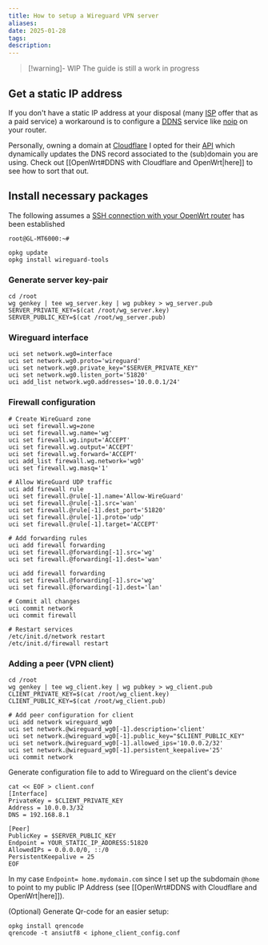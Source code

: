 ```yaml
---
title: How to setup a Wireguard VPN server 
aliases: 
date: 2025-01-28
tags: 
description:
---
```


>[!warning]- WIP
> The guide is still a work in progress


## Get a static IP address

If you don't have a static IP address at your disposal (many [ISP](https://en.wikipedia.org/wiki/Internet_service_provider) offer that as a paid service) a workaround is to configure a [DDNS](https://en.wikipedia.org/wiki/Dynamic_DNS) service like [noip](https://www.noip.com/) on your router. 

Personally, owning a domain at [Cloudflare](https://www.cloudflare.com/) I opted for their [API](https://developers.cloudflare.com/api/resources/dns/subresources/records/methods/update/) which dynamically updates the DNS record associated to the (sub)domain you are using. Check out [[OpenWrt#DDNS with Cloudflare and OpenWrt|here]] to see how to sort that out.
## Install necessary packages
The following assumes a [SSH connection with your OpenWrt router](https://openwrt.org/docs/guide-quick-start/sshadministration#ssh_access_for_newcomers) has been established
```shell
root@GL-MT6000:~#
```

```shell
opkg update
opkg install wireguard-tools
```
### Generate server key-pair
```shell
cd /root
wg genkey | tee wg_server.key | wg pubkey > wg_server.pub
SERVER_PRIVATE_KEY=$(cat /root/wg_server.key)
SERVER_PUBLIC_KEY=$(cat /root/wg_server.pub)
```
### Wireguard interface

```shell
uci set network.wg0=interface
uci set network.wg0.proto='wireguard'
uci set network.wg0.private_key="$SERVER_PRIVATE_KEY"
uci set network.wg0.listen_port='51820'
uci add_list network.wg0.addresses='10.0.0.1/24'
```

### Firewall configuration
```shell
# Create WireGuard zone
uci set firewall.wg=zone
uci set firewall.wg.name='wg'
uci set firewall.wg.input='ACCEPT'
uci set firewall.wg.output='ACCEPT'
uci set firewall.wg.forward='ACCEPT'
uci add_list firewall.wg.network='wg0'
uci set firewall.wg.masq='1'

# Allow WireGuard UDP traffic
uci add firewall rule
uci set firewall.@rule[-1].name='Allow-WireGuard'
uci set firewall.@rule[-1].src='wan'
uci set firewall.@rule[-1].dest_port='51820'
uci set firewall.@rule[-1].proto='udp'
uci set firewall.@rule[-1].target='ACCEPT'

# Add forwarding rules
uci add firewall forwarding
uci set firewall.@forwarding[-1].src='wg'
uci set firewall.@forwarding[-1].dest='wan'

uci add firewall forwarding
uci set firewall.@forwarding[-1].src='wg'
uci set firewall.@forwarding[-1].dest='lan'

# Commit all changes
uci commit network
uci commit firewall

# Restart services
/etc/init.d/network restart
/etc/init.d/firewall restart
```
### Adding a peer (VPN client)

```shell
cd /root
wg genkey | tee wg_client.key | wg pubkey > wg_client.pub
CLIENT_PRIVATE_KEY=$(cat /root/wg_client.key)
CLIENT_PUBLIC_KEY=$(cat /root/wg_client.pub)
```
```shell
# Add peer configuration for client
uci add network wireguard_wg0
uci set network.@wireguard_wg0[-1].description='client'
uci set network.@wireguard_wg0[-1].public_key="$CLIENT_PUBLIC_KEY"
uci set network.@wireguard_wg0[-1].allowed_ips='10.0.0.2/32'
uci set network.@wireguard_wg0[-1].persistent_keepalive='25'
uci commit network
```
Generate configuration file to add to Wireguard on the client's device
```shell
cat << EOF > client.conf
[Interface]
PrivateKey = $CLIENT_PRIVATE_KEY
Address = 10.0.0.3/32
DNS = 192.168.8.1

[Peer]
PublicKey = $SERVER_PUBLIC_KEY
Endpoint = YOUR_STATIC_IP_ADDRESS:51820
AllowedIPs = 0.0.0.0/0, ::/0
PersistentKeepalive = 25
EOF
```
In my case `Endpoint= home.mydomain.com` since I set up the subdomain `@home` to point to my public IP Address (see [[OpenWrt#DDNS with Cloudflare and OpenWrt|here]]).

(Optional) Generate Qr-code for an easier setup:
```shell
opkg install qrencode
qrencode -t ansiutf8 < iphone_client_config.conf
```
